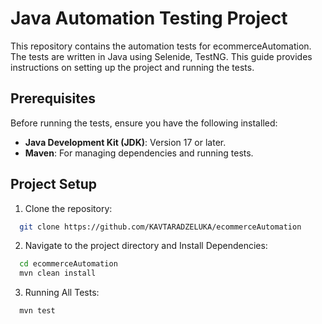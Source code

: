# Java Automation Testing Project

This repository contains the automation tests for ecommerceAutomation. The tests are written in Java using Selenide, TestNG. This guide provides instructions on setting up the project and running the tests.

## Prerequisites

Before running the tests, ensure you have the following installed:

- **Java Development Kit (JDK)**: Version 17 or later.
- **Maven**: For managing dependencies and running tests.

## Project Setup

1. Clone the repository:
```bash
  git clone https://github.com/KAVTARADZELUKA/ecommerceAutomation
```
2. Navigate to the project directory and Install Dependencies:
```bash
  cd ecommerceAutomation
  mvn clean install
```
3. Running All Tests:
```bash
  mvn test
```
